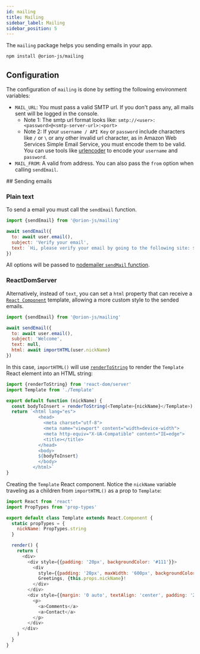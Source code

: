 ```yaml
---
id: mailing
title: Mailing
sidebar_label: Mailing
sidebar_position: 5
---
```


The `mailing` package helps you sending emails in your app.

```bash npm2yarn
npm install @orion-js/mailing
```

## Configuration

The configuration of `mailing` is done by setting the following environment variables:

- `MAIL_URL`: You must pass a valid SMTP url. If you don't pass any, all mails sent will be logged in the console.
  - Note 1: The smtp url format looks like: `smtp://<user>:<password>@<smtp-server-url>:<port>`
  - Note 2: If your `username / API Key` or `password` include characters like `/` or `\` or any other invalid url character, as in Amazon Web Services Simple Email Service, you must encode them to be valid.
    You can use tools like [urlencoder](https://www.urlencoder.org/) to encode your `username` and `password`.
- `MAIL_FROM`: A valid from address. You can also pass the `from` option when calling `sendEmail`.

## Sending emails

### Plain text

To send a email you must call the `sendEmail` function.

```js
import {sendEmail} from '@orion-js/mailing'

await sendEmail({
  to: await user.email(),
  subject: 'Verify your email',
  text: `Hi, please verify your email by going to the following site: ${url}`
})
```

All options will be passed to [nodemailer `sendMail` function](https://nodemailer.com/message/).

### ReactDomServer

Alternatively, instead of `text`, you can set a `html` property that can receive a [`React Component`](https://reactjs.org/docs/react-dom-server.html) template, allowing a more custom style to the sended emails.

```js
import {sendEmail} from '@orion-js/mailing'

await sendEmail({
  to: await user.email(),
  subject: 'Welcome',
  text: null,
  html: await importHTML(user.nickName)
})
```

In this case, `importHTML()` will use [`renderToString`](https://reactjs.org/docs/react-dom-server.html#rendertostring) to render the `Template` React element into an HTML string:

```js
import {renderToString} from 'react-dom/server'
import Template from './Template'

export default function (nickName) {
  const bodyToInsert = renderToString(<Template>{nickName}</Template>)
  return `<html lang="es">
            <head>
              <meta charset="utf-8">
              <meta name="viewport" content="width=device-width">
              <meta http-equiv="X-UA-Compatible" content="IE=edge">
              <title></title>
            </head>
            <body>
            ${bodyToInsert}
            </body>
          </html>`
}
```

Creating the `Template` React component. Notice the `nickName` variable traveling as a children from `importHTML()` as a prop to `Template`:

```js
import React from 'react'
import PropTypes from 'prop-types'

export default class Template extends React.Component {
  static propTypes = {
    nickName: PropTypes.string
  }

  render() {
    return (
      <div>
        <div style={{padding: '20px', backgroundColor: '#111'}}>
          <div
            style={{padding: '20px', maxWidth: '600px', backgroundColor: '#fff', margin: '0 auto'}}>
            Greetings, {this.props.nickName}!
          </div>
        </div>
        <div style={{margin: '0 auto', textAlign: 'center', padding: '20px'}}>
          <p>
            <a>Comments</a>
            <a>Contact</a>
          </p>
        </div>
      </div>
    )
  }
}
```
